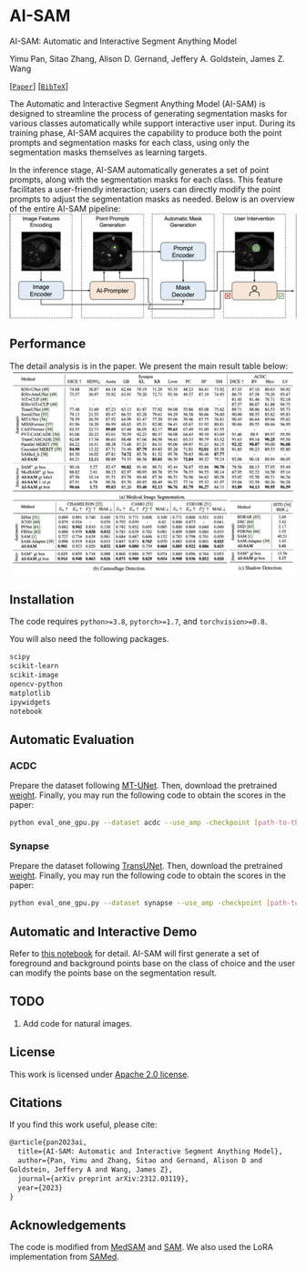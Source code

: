 # AI-SAM

AI-SAM: Automatic and Interactive Segment Anything Model


Yimu Pan, Sitao Zhang, Alison D. Gernand, Jeffery A. Goldstein, James Z. Wang

[[`Paper`](https://arxiv.org/abs/2312.03119)] [[`BibTeX`](#citations)]

The Automatic and Interactive Segment Anything Model (AI-SAM) is designed to streamline the process of generating segmentation masks for various classes automatically while support interactive user input. During its training phase, AI-SAM acquires the capability to produce both the point prompts and segmentation masks for each class, using only the segmentation masks themselves as learning targets.

In the inference stage, AI-SAM automatically generates a set of point prompts, along with the segmentation masks for each class. This feature facilitates a user-friendly interaction; users can directly modify the point prompts to adjust the segmentation masks as needed.
Below is an overview of the entire AI-SAM pipeline:
![ai-sam](./assets/ai-sam.png) 

## Performance
The detail analysis is in the paper. We present the main result table below:
![ai-sam-result](./assets/main_result.png) 

## Installation
The code requires `python>=3.8`, `pytorch>=1.7`, and `torchvision>=0.8`.

You will also need the following packages.
```
scipy
scikit-learn
scikit-image
opencv-python
matplotlib
ipywidgets
notebook
```

## Automatic Evaluation

### ACDC
Prepare the dataset following [MT-UNet](https://github.com/Dootmaan/MT-UNet). Then, download the pretrained [weight](https://pennstateoffice365-my.sharepoint.com/:u:/g/personal/ymp5078_psu_edu/EVHZbBpy07RIr_0ABr3AedgBlgR5wTbgQ8SmDz_9f3n4nA?e=RPn9Mv). Finally, you may run the following code to obtain the scores in the paper:
```sh
python eval_one_gpu.py --dataset acdc --use_amp -checkpoint [path-to-the-downloaded-weight] -model_type vit_h --tr_path [path-to-the-dataset-dir] --use_classification_head --use_lora --use_hard_point
```

### Synapse
Prepare the dataset following [TransUNet](https://github.com/Beckschen/TransUNet/tree/main). Then, download the pretrained [weight](https://pennstateoffice365-my.sharepoint.com/:u:/g/personal/ymp5078_psu_edu/EdAjEX2E5hNFg8e7t7YetZEBUCGQmfiLN3V1eSiDzvao2A?e=Mw80aw). Finally, you may run the following code to obtain the scores in the paper:
```sh
python eval_one_gpu.py --dataset synapse --use_amp -checkpoint [path-to-the-downloaded-weight] -model_type vit_h --tr_path [path-to-the-dataset-dir] --use_classification_head --use_lora --use_hard_point
```

## Automatic and Interactive Demo
Refer to [this notebook](automatic_interactive_demo.ipynb) for detail. AI-SAM will first generate a set of foreground and background points base on the class of choice and the user can modify the points base on the segmentation result.

## TODO
1. Add code for natural images.

## License

This work is licensed under [Apache 2.0 license](LICENSE).

## Citations
If you find this work useful, please cite:
```
@article{pan2023ai,
  title={AI-SAM: Automatic and Interactive Segment Anything Model},
  author={Pan, Yimu and Zhang, Sitao and Gernand, Alison D and Goldstein, Jeffery A and Wang, James Z},
  journal={arXiv preprint arXiv:2312.03119},
  year={2023}
}
```



## Acknowledgements
The code is modified from [MedSAM](https://github.com/bowang-lab/MedSAM/tree/main) and [SAM](https://github.com/facebookresearch/segment-anything). We also used the LoRA implementation from [SAMed](https://github.com/hitachinsk/SAMed/tree/main).
